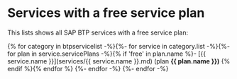 # Services with a free service plan

This lists shows all SAP BTP services with a free service plan:

{% for category in btpservicelist -%}{%- for service in category.list -%}{%- for plan in service.servicePlans -%}{% if 'free' in plan.name %}- [{{ service.name }}](services/{{ service.name }}.md) (plan **{{ plan.name }})**
{% endif %}{% endfor %}
{%- endfor -%}
{%- endfor -%}
